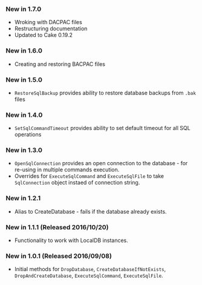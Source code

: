 ### New in 1.7.0
* Wroking with DACPAC files
* Restructuring documentation
* Updated to Cake 0.19.2

### New in 1.6.0
* Creating and restoring BACPAC files

### New in 1.5.0
* `RestoreSqlBackup` provides ability to restore database backups from `.bak` files

### New in 1.4.0
* `SetSqlCommandTimeout` provides ability to set default timeout for all SQL operations


### New in 1.3.0 
* `OpenSqlConnection` provides an open connection to the database - for re-using in multiple commands execution.
* Overrides for `ExecuteSqlCommand` and `ExecuteSqlFile` to take `SqlConnection` object instaed of connection string.

### New in 1.2.1
* Alias to CreateDatabase - fails if the database already exists.

### New in 1.1.1 (Released 2016/10/20)
* Functionality to work with LocalDB instances.

### New in 1.0.1 (Released 2016/09/08)
* Initial methods for `DropDatabase`, `CreateDatabaseIfNotExists`, `DropAndCreateDatabase`, `ExecuteSqlCommand`, `ExecuteSqlFile`.

